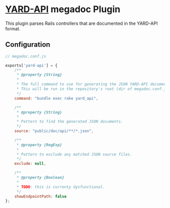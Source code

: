# [YARD-API](http://amireh.github.io/yard-api/) megadoc Plugin

This plugin parses Rails controllers that are documented in the YARD-API format.

## Configuration

```javascript
// megadoc.conf.js

exports['yard-api'] = {
    /**
     * @property {String}
     *
     * The full command to use for generating the JSON YARD-API documents.
     * This will be run in the repository's root (dir of megadoc.conf.js).
     */
    command: "bundle exec rake yard_api",

    /**
     * @property {String}
     *
     * Pattern to find the generated JSON documents.
     */
    source: "public/doc/api/**/*.json",

    /**
     * @property {RegExp}
     *
     * Pattern to exclude any matched JSON source files.
     */
    exclude: null,

    /**
     * @property {Boolean}
     *
     * TODO: this is currenty dysfunctional.
     */
    showEndpointPath: false
};
```